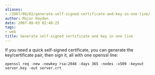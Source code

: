 ```yaml
---
aliases:
- /2007/08/02/generate-self-signed-certificate-and-key-in-one-line/
author: Major Hayden
date: 2007-08-03 02:48:25
tags:
- web
title: Generate self-signed certificate and key in one line
---
```


If you need a quick self-signed certificate, you can generate the key/certificate pair, then sign it, all with one openssl line:

```
openssl req -new -newkey rsa:2048 -days 365 -nodes -x509 -keyout server.key -out server.crt
```